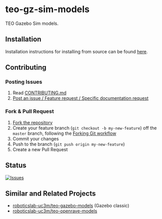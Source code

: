 # teo-gz-sim-models
TEO Gazebo Sim models.

## Installation

Installation instructions for installing from source can be found [here](doc/teo-gz-sim-models-install.md).

## Contributing

### Posting Issues

1. Read [CONTRIBUTING.md](CONTRIBUTING.md)
2. [Post an issue / Feature request / Specific documentation request](https://github.com/roboticslab-uc3m/teo-gz-sim-models/issues)

### Fork & Pull Request

1. [Fork the repository](https://github.com/roboticslab-uc3m/teo-gz-sim-models/fork)
2. Create your feature branch (`git checkout -b my-new-feature`) off the `master` branch, following the [Forking Git workflow](https://www.atlassian.com/git/tutorials/comparing-workflows/forking-workflow)
3. Commit your changes
4. Push to the branch (`git push origin my-new-feature`)
5. Create a new Pull Request

## Status

[![Issues](https://img.shields.io/github/issues/roboticslab-uc3m/teo-gz-sim-models.svg?label=Issues)](https://github.com/roboticslab-uc3m/teo-gz-sim-models/issues)

## Similar and Related Projects

- [roboticslab-uc3m/teo-gazebo-models](https://github.com/roboticslab-uc3m/teo-gazebo-models) (Gazebo classic)
- [roboticslab-uc3m/teo-openrave-models](https://github.com/roboticslab-uc3m/teo-openrave-models)

